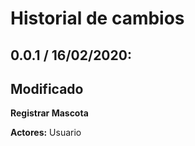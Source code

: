 # Historial de cambios
## 0.0.1 /  16/02/2020: 
 
## Modificado


__Registrar Mascota__

__Actores:__ 
Usuario
